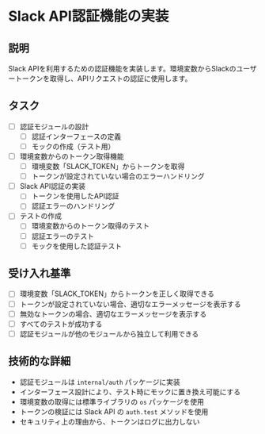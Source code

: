 # Slack API認証機能の実装

## 説明
Slack APIを利用するための認証機能を実装します。環境変数からSlackのユーザートークンを取得し、APIリクエストの認証に使用します。

## タスク
- [ ] 認証モジュールの設計
  - [ ] 認証インターフェースの定義
  - [ ] モックの作成（テスト用）
- [ ] 環境変数からのトークン取得機能
  - [ ] 環境変数「SLACK_TOKEN」からトークンを取得
  - [ ] トークンが設定されていない場合のエラーハンドリング
- [ ] Slack API認証の実装
  - [ ] トークンを使用したAPI認証
  - [ ] 認証エラーのハンドリング
- [ ] テストの作成
  - [ ] 環境変数からのトークン取得のテスト
  - [ ] 認証エラーのテスト
  - [ ] モックを使用した認証テスト

## 受け入れ基準
- [ ] 環境変数「SLACK_TOKEN」からトークンを正しく取得できる
- [ ] トークンが設定されていない場合、適切なエラーメッセージを表示する
- [ ] 無効なトークンの場合、適切なエラーメッセージを表示する
- [ ] すべてのテストが成功する
- [ ] 認証モジュールが他のモジュールから独立して利用できる

## 技術的な詳細
- 認証モジュールは `internal/auth` パッケージに実装
- インターフェース設計により、テスト時にモックに置き換え可能にする
- 環境変数の取得には標準ライブラリの `os` パッケージを使用
- トークンの検証には Slack API の `auth.test` メソッドを使用
- セキュリティ上の理由から、トークンはログに出力しない